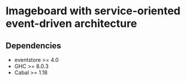 # Imageboard with service-oriented event-driven architecture

## Dependencies
- eventstore >= 4.0
- GHC >= 8.0.3
- Cabal >= 1.18 
